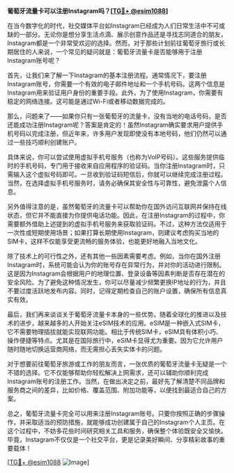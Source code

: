 **葡萄牙流量卡可以注册Instagram吗？[[TG💪+ @esim1088](https://t.me/s/esim1088)]**

在当今数字化的时代，社交媒体平台如Instagram已经成为人们日常生活中不可或缺的一部分。无论你是想分享生活点滴、展示创意作品还是寻找志同道合的朋友，Instagram都是一个非常受欢迎的选择。然而，对于那些计划前往葡萄牙旅行或长期居住的人来说，一个常见的疑问就是：葡萄牙流量卡是否能够用于注册Instagram账号呢？

首先，让我们来了解一下Instagram的基本注册流程。通常情况下，要注册Instagram账号，你需要一个有效的电子邮件地址和一个手机号码。这两个信息是Instagram用来验证用户身份的重要手段。此外，为了使用Instagram，你需要有稳定的网络连接。这可能是通过Wi-Fi或者移动数据完成的。

那么，问题来了——如果你只有一张葡萄牙的流量卡，没有当地的电话号码，是否还能成功注册Instagram呢？答案是肯定的！虽然Instagram确实要求用户提供手机号码以完成注册，但近年来，许多用户发现即使没有本地号码，他们仍然可以通过一些技巧顺利创建账户。

具体来说，你可以尝试使用虚拟手机号服务（也称为VoIP号码）。这些服务提供临时的手机号码，专门用于接收来自应用程序的验证码。当你注册Instagram时，只需输入这个虚拟号码即可。一旦收到验证码短信后，你就可以继续完成注册过程。当然，在选择虚拟手机号服务时，请务必确保其安全性与可靠性，避免泄露个人信息。

另外值得注意的是，虽然葡萄牙的流量卡可以帮助你在国外访问互联网并保持在线状态，但它并不能直接为你提供电话功能。因此，在注册Instagram的过程中，你需要额外借助上述提到的虚拟手机号服务来获取验证码。不过，这种方法仅适用于一次性或短期使用场景；如果打算长期使用Instagram，则建议考虑购买当地的SIM卡，这样不仅能享受更流畅的服务体验，也能更好地融入当地文化。

除了技术上的可行性之外，还有其他一些因素需要考虑。例如，当你在国外注册Instagram时，系统可能会认为你的账号存在异常行为，并对你的活动进行限制。这是因为Instagram会根据用户的地理位置、登录设备等因素判断是否存在潜在的安全风险。为了避免这种情况发生，你可以尽量减少频繁更换IP地址的行为，并且不要过度活跃地发布内容。同时，记得定期检查自己的账户设置，确保所有信息真实有效。

最后，我们再来谈谈关于葡萄牙流量卡本身的一些优势。随着全球化的推进以及技术的进步，越来越多的人开始关注eSIM技术的应用。eSIM是一种嵌入式SIM卡，它不需要物理插拔就能实现联网功能。相比于传统SIM卡，eSIM具有体积小巧、操作便捷等特点。尤其是在国际旅行中，eSIM卡显得尤为重要。因为它允许用户随时随地切换运营商网络，而无需担心丢失实体卡的问题。

对于想要前往葡萄牙旅游或工作的朋友而言，一张优质的葡萄牙流量卡无疑是一个不错的选择。它不仅能够帮助你轻松解决上网需求，还可以辅助你顺利完成Instagram账号的注册工作。当然，在做出决定之前，最好先了解清楚不同品牌和服务商之间的差异，比如价格、覆盖范围、附加功能等，以便找到最适合自己的方案。

总之，葡萄牙流量卡完全可以用来注册Instagram账号。只要你按照正确的步骤操作，并采取适当的预防措施，就能够成功创建属于自己的Instagram个人主页。在这个过程中，不妨多花些时间研究相关工具和服务，确保整个体验既安全又愉快。毕竟，Instagram不仅仅是一个社交平台，更是记录美好瞬间、分享精彩故事的重要载体！

[[TG💪+ @esim1088](https://t.me/s/esim1088) ![Image](https://i.postimg.cc/4NQfJmqS/Snipaste-2025-05-13-00-14-12.png)]